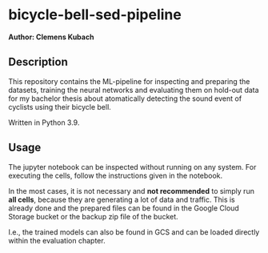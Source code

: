 # bicycle-bell-sed-pipeline

**Author: Clemens Kubach**


## Description
This repository contains the ML-pipeline for inspecting and preparing the datasets, training the neural networks and evaluating them on hold-out data for my bachelor thesis about atomatically detecting the sound event of cyclists using their bicycle bell.

Written in Python 3.9.


## Usage
The jupyter notebook can be inspected without running on any system. 
For executing the cells, follow the instructions given in the notebook.

In the most cases, it is not necessary and **not recommended** to simply run **all cells**, because they are generating a lot of data and traffic.
This is already done and the prepared files can be found in the Google Cloud Storage bucket or the backup zip file of the bucket.

I.e., the trained models can also be found in GCS and can be loaded directly within the evaluation chapter.
